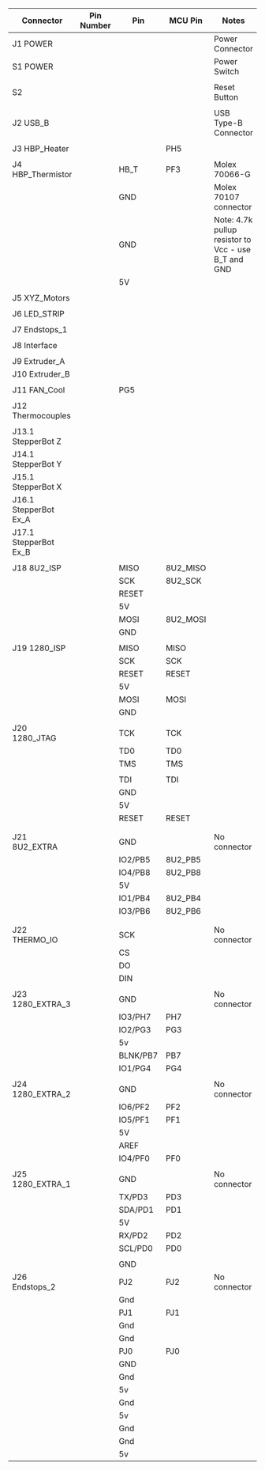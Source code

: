 | Connector           | Pin Number | Pin      | MCU Pin  | Notes                                             |
|---------------------|------------|----------|----------|---------------------------------------------------|
| J1 POWER            |            |          |          | Power Connector                                   |
| S1 POWER            |            |          |          | Power Switch                                      |
|                     |            |          |          |                                                   |
| S2                  |            |          |          | Reset Button                                      |
|                     |            |          |          |                                                   |
| J2 USB_B            |            |          |          | USB Type-B Connector                              |
|                     |            |          |          |                                                   |
| J3 HBP_Heater       |            |          | PH5      |                                                   |
|                     |            |          |          |                                                   |
| J4 HBP_Thermistor   |            | HB_T     | PF3      | Molex 70066-G                                     |
|                     |            | GND      |          | Molex 70107 connector                             |
|                     |            | GND      |          | Note: 4.7k pullup resistor to Vcc - use B_T and GND |
|                     |            | 5V       |          |                                                   |
|                     |            |          |          |                                                   |
| J5 XYZ_Motors       |            |          |          |                                                   |
|                     |            |          |          |                                                   |
| J6 LED_STRIP        |            |          |          |                                                   |
|                     |            |          |          |                                                   |
| J7 Endstops_1       |            |          |          |                                                   |
|                     |            |          |          |                                                   |
| J8 Interface        |            |          |          |                                                   |
|                     |            |          |          |                                                   |
| J9 Extruder_A       |            |          |          |                                                   |
| J10 Extruder_B      |            |          |          |                                                   |
|                     |            |          |          |                                                   |
| J11 FAN_Cool        |            | PG5      |          |                                                   |
|                     |            |          |          |                                                   |
| J12 Thermocouples   |            |          |          |                                                   |
|                     |            |          |          |                                                   |
| J13.1 StepperBot Z  |            |          |          |                                                   |
| J14.1 StepperBot Y  |            |          |          |                                                   |
| J15.1 StepperBot X  |            |          |          |                                                   |
| J16.1 StepperBot Ex_A |          |          |          |                                                   |
| J17.1 StepperBot Ex_B |          |          |          |                                                   |
|                     |            |          |          |                                                   |
| J18 8U2_ISP         |            | MISO     | 8U2_MISO |                                                   |
|                     |            | SCK      | 8U2_SCK  |                                                   |
|                     |            | RESET    |          |                                                   |
|                     |            | 5V       |          |                                                   |
|                     |            | MOSI     | 8U2_MOSI |                                                   |
|                     |            | GND      |          |                                                   |
|                     |            |          |          |                                                   |
| J19 1280_ISP        |            | MISO     | MISO     |                                                   |
|                     |            | SCK      | SCK      |                                                   |
|                     |            | RESET    | RESET    |                                                   |
|                     |            | 5V       |          |                                                   |
|                     |            | MOSI     | MOSI     |                                                   |
|                     |            | GND      |          |                                                   |
|                     |            |          |          |                                                   |
| J20 1280_JTAG       |            | TCK      | TCK      |                                                   |
|                     |            | TD0      | TD0      |                                                   |
|                     |            | TMS      | TMS      |                                                   |
|                     |            | <none>   |          |                                                   |
|                     |            | TDI      | TDI      |                                                   |
|                     |            | GND      |          |                                                   |
|                     |            | 5V       |          |                                                   |
|                     |            | RESET    | RESET    |                                                   |
|                     |            | <none>   |          |                                                   |
|                     |            |          |          |                                                   |
| J21 8U2_EXTRA       |            | GND      |          | No connector                                      |
|                     |            | IO2/PB5  | 8U2_PB5  |                                                   |
|                     |            | IO4/PB8  | 8U2_PB8  |                                                   |
|                     |            | 5V       |          |                                                   |
|                     |            | IO1/PB4  | 8U2_PB4  |                                                   |
|                     |            | IO3/PB6  | 8U2_PB6  |                                                   |
|                     |            |          |          |                                                   |
|                     |            |          |          |                                                   |
| J22 THERMO_IO       |            | SCK      |          | No connector                                      |
|                     |            | CS       |          |                                                   |
|                     |            | DO       |          |                                                   |
|                     |            | DIN      |          |                                                   |
|                     |            |          |          |                                                   |
| J23 1280_EXTRA_3    |            | GND      |          | No connector                                      |
|                     |            | IO3/PH7  | PH7      |                                                   |
|                     |            | IO2/PG3  | PG3      |                                                   |
|                     |            | 5v       |          |                                                   |
|                     |            | BLNK/PB7 | PB7      |                                                   |
|                     |            | IO1/PG4  | PG4      |                                                   |
|                     |            |          |          |                                                   |
| J24 1280_EXTRA_2    |            | GND      |          | No connector                                      |
|                     |            | IO6/PF2  | PF2      |                                                   |
|                     |            | IO5/PF1  | PF1      |                                                   |
|                     |            | 5V       |          |                                                   |
|                     |            | AREF     |          |                                                   |
|                     |            | IO4/PF0  | PF0      |                                                   |
|                     |            |          |          |                                                   |
| J25 1280_EXTRA_1    |            | GND      |          | No connector                                      |
|                     |            | TX/PD3   | PD3      |                                                   |
|                     |            | SDA/PD1  | PD1      |                                                   |
|                     |            | 5V       |          |                                                   |
|                     |            | RX/PD2   | PD2      |                                                   |
|                     |            | SCL/PD0  | PD0      |                                                   |
|                     |            |          |          |                                                   |
|                     |            | GND      |          |                                                   |
| J26 Endstops_2      |            | PJ2      | PJ2      | No connector                                      |
|                     |            | Gnd      |          |                                                   |
|                     |            | PJ1      | PJ1      |                                                   |
|                     |            | Gnd      |          |                                                   |
|                     |            | Gnd      |          |                                                   |
|                     |            | PJ0      | PJ0      |                                                   |
|                     |            | GND      |          |                                                   |
|                     |            | Gnd      |          |                                                   |
|                     |            | 5v       |          |                                                   |
|                     |            | Gnd      |          |                                                   |
|                     |            | 5v       |          |                                                   |
|                     |            | Gnd      |          |                                                   |
|                     |            | Gnd      |          |                                                   |
|                     |            | 5v       |          |                                                   |